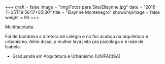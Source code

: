 +++
draft = false
image = "img/Fotos para Site/Ellaynne.jpg"
date = "2016-11-05T19:56:17+05:30"
title = "Elaynne Montenegro"
showonlyimage = false
weight = 93
+++

<!--more-->
Multifacetada.

Foi de bombeira a diretora de colégio e no fim acabou na arquitetura e urbanismo. Além disso, a mulher leva jeito pra psicóloga e é mãe de Isabela.

* Graduanda em Arquitetura e Urbanismo (UNIFACISA)
